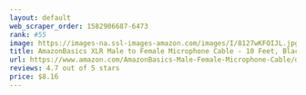 ```yaml
---
layout: default 
﻿web_scraper_order: 1582906687-6473
rank: #55
image: https://images-na.ssl-images-amazon.com/images/I/8127wKFOIJL.jpg
title: AmazonBasics XLR Male to Female Microphone Cable - 10 Feet, Black
url: https://www.amazon.com/AmazonBasics-Male-Female-Microphone-Cable/dp/B01JNLUA5G/ref=zg_mw_musical-instruments_55?_encoding=UTF8&psc=1&refRID=RA0A6WJ8XR76W6MNNJHV
reviews: 4.7 out of 5 stars
price: $8.16 
---
```

